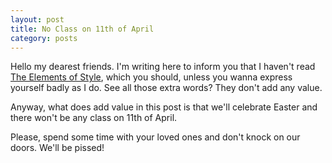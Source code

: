 ```yaml
---
layout: post
title: No Class on 11th of April
category: posts
---
```


Hello my dearest friends. I'm writing here to inform you that I haven't read
[The Elements of Style], which you should, unless you wanna express yourself
badly as I do. See all those extra words? They don't add any value.

Anyway, what does add value in this post is that we'll celebrate Easter and
there won't be any class on 11th of April.

Please, spend some time with your loved ones and don't knock on our doors.
We'll be pissed!

[The Elements of Style]: http://www.bartleby.com/141/
